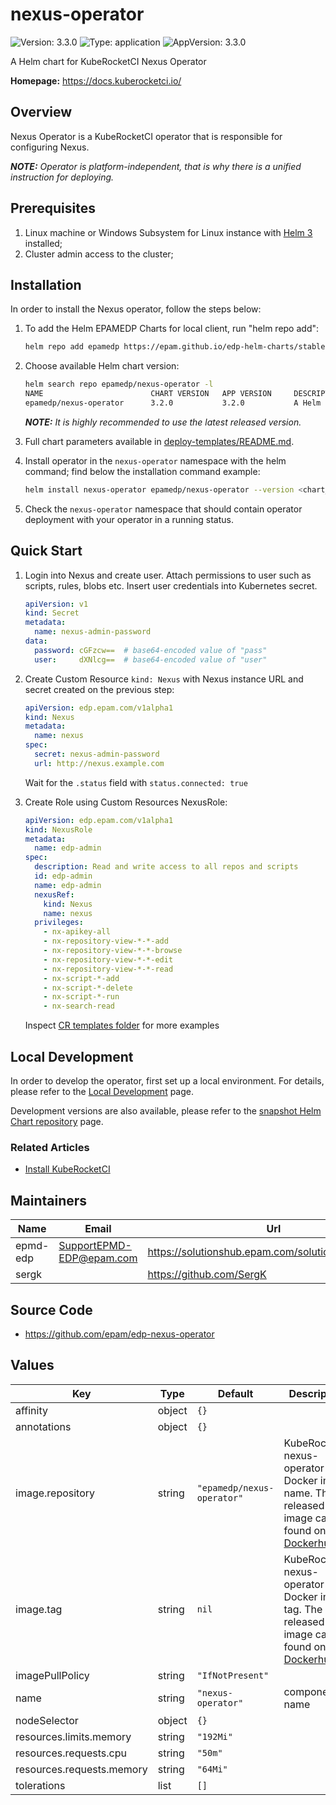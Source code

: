 # nexus-operator

![Version: 3.3.0](https://img.shields.io/badge/Version-3.3.0-informational?style=flat-square) ![Type: application](https://img.shields.io/badge/Type-application-informational?style=flat-square) ![AppVersion: 3.3.0](https://img.shields.io/badge/AppVersion-3.3.0-informational?style=flat-square)

A Helm chart for KubeRocketCI Nexus Operator

**Homepage:** <https://docs.kuberocketci.io/>

## Overview

Nexus Operator is a KubeRocketCI operator that is responsible for configuring Nexus.

_**NOTE:** Operator is platform-independent, that is why there is a unified instruction for deploying._

## Prerequisites

1. Linux machine or Windows Subsystem for Linux instance with [Helm 3](https://helm.sh/docs/intro/install/) installed;
2. Cluster admin access to the cluster;

## Installation

In order to install the Nexus operator, follow the steps below:

1. To add the Helm EPAMEDP Charts for local client, run "helm repo add":

    ```bash
    helm repo add epamedp https://epam.github.io/edp-helm-charts/stable
    ```

2. Choose available Helm chart version:

    ```bash
    helm search repo epamedp/nexus-operator -l
    NAME                        CHART VERSION   APP VERSION     DESCRIPTION
    epamedp/nexus-operator      3.2.0           3.2.0           A Helm chart for KRCI Nexus Operator
    ```

    _**NOTE:** It is highly recommended to use the latest released version._

3. Full chart parameters available in [deploy-templates/README.md](deploy-templates/README.md).

4. Install operator in the `nexus-operator` namespace with the helm command; find below the installation command example:

    ```bash
    helm install nexus-operator epamedp/nexus-operator --version <chart_version> --namespace nexus
    ```

5. Check the `nexus-operator` namespace that should contain operator deployment with your operator in a running status.

## Quick Start

1. Login into Nexus and create user. Attach permissions to user such as scripts, rules, blobs etc. Insert user credentials into Kubernetes secret.

    ```yaml
    apiVersion: v1
    kind: Secret
    metadata:
      name: nexus-admin-password
    data:
      password: cGFzcw==  # base64-encoded value of "pass"
      user:     dXNlcg==  # base64-encoded value of "user"
    ```

2. Create Custom Resource `kind: Nexus` with Nexus instance URL and secret created on the previous step:

    ```yaml
    apiVersion: edp.epam.com/v1alpha1
    kind: Nexus
    metadata:
      name: nexus
    spec:
      secret: nexus-admin-password
      url: http://nexus.example.com
    ```

    Wait for the `.status` field with  `status.connected: true`

3. Create Role using Custom Resources NexusRole:

    ```yaml
    apiVersion: edp.epam.com/v1alpha1
    kind: NexusRole
    metadata:
      name: edp-admin
    spec:
      description: Read and write access to all repos and scripts
      id: edp-admin
      name: edp-admin
      nexusRef:
        kind: Nexus
        name: nexus
      privileges:
        - nx-apikey-all
        - nx-repository-view-*-*-add
        - nx-repository-view-*-*-browse
        - nx-repository-view-*-*-edit
        - nx-repository-view-*-*-read
        - nx-script-*-add
        - nx-script-*-delete
        - nx-script-*-run
        - nx-search-read
    ```

    Inspect [CR templates folder](./deploy-templates/_crd_examples/) for more examples

## Local Development

In order to develop the operator, first set up a local environment. For details, please refer to the [Local Development](https://docs.kuberocketci.io/docs/developer-guide/local-development) page.

Development versions are also available, please refer to the [snapshot Helm Chart repository](https://epam.github.io/edp-helm-charts/snapshot/) page.

### Related Articles

* [Install KubeRocketCI](https://docs.kuberocketci.io/docs/operator-guide/install-kuberocketci)

## Maintainers

| Name | Email | Url |
| ---- | ------ | --- |
| epmd-edp | <SupportEPMD-EDP@epam.com> | <https://solutionshub.epam.com/solution/kuberocketci> |
| sergk |  | <https://github.com/SergK> |

## Source Code

* <https://github.com/epam/edp-nexus-operator>

## Values

| Key | Type | Default | Description |
|-----|------|---------|-------------|
| affinity | object | `{}` |  |
| annotations | object | `{}` |  |
| image.repository | string | `"epamedp/nexus-operator"` | KubeRocketCI nexus-operator Docker image name. The released image can be found on [Dockerhub](https://hub.docker.com/r/epamedp/nexus-operator) |
| image.tag | string | `nil` | KubeRocketCI nexus-operator Docker image tag. The released image can be found on [Dockerhub](https://hub.docker.com/r/epamedp/nexus-operator/tags) |
| imagePullPolicy | string | `"IfNotPresent"` |  |
| name | string | `"nexus-operator"` | component name |
| nodeSelector | object | `{}` |  |
| resources.limits.memory | string | `"192Mi"` |  |
| resources.requests.cpu | string | `"50m"` |  |
| resources.requests.memory | string | `"64Mi"` |  |
| tolerations | list | `[]` |  |
